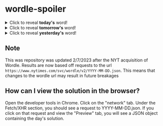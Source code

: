 # wordle-spoiler

<details>
  <summary>Click to reveal <b>today's</b> word!</summary>
  <br>
  <b> buddy </b>
</details>

<details>
  <summary>Click to reveal <b>tomorrow's</b> word!</summary>
  <br>
  <b> adage </b>
</details>

<details>
  <summary>Click to reveal <b>yesterday's</b> word!</summary>
  <br>
  <b> zebra </b>
</details>

## Note
This was repository was updated 2/7/2023 after the NYT acquisition of Wordle. Results are now based off requests to the url `https://www.nytimes.com/svc/wordle/v2/YYYY-MM-DD.json`. This means that changes to the wordle url may result in future breakages

## How can I view the solution in the browser?
Open the developer tools in Chrome. Click on the "network" tab. Under the Fetch/XHR section, you should see a request to YYYY-MM-DD.json. If you click on that request and view the "Preview" tab, you will see a JSON object containing the day's solution.